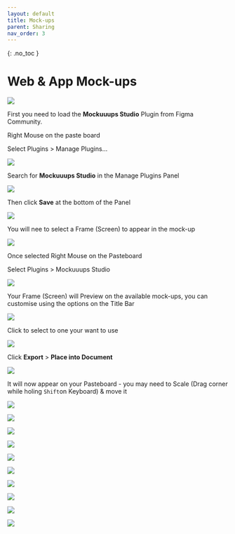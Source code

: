 ```yaml
---
layout: default
title: Mock-ups
parent: Sharing
nav_order: 3
---
```


{: .no_toc }

# Web & App Mock-ups



![](../images/mock_up/cover_title.png)

First you need to load the **Mockuuups Studio** Plugin from Figma Community.

Right Mouse on the paste board

Select Plugins > Manage Plugins...

![](../images/mock_up/mock_3.png)

Search for **Mockuuups Studio** in the Manage Plugins Panel

![](../images/mock_up/mock_5.png)

Then click **Save** at the bottom of the Panel

![](../images/mock_up/plug_save.png)

You will nee to select a Frame (Screen) to appear in the mock-up

![](../images/mock_up/mock_1.png)

Once selected Right Mouse on the Pasteboard

Select Plugins > Mockuuups Studio

![](../images/mock_up/mock_2.png)

Your Frame (Screen) will Preview on the available mock-ups, you can customise using the options on the Title Bar

![](../images/mock_up/mock_6.png)

Click to select to one your want to use

![](../images/mock_up/mock_9.png)

Click **Export** > **Place into Document**

![](../images/mock_up/mock_10.png)

It will now appear on your Pasteboard - you may need to Scale (Drag corner while holing `Shift`on Keyboard) & move it

![](../images/mock_up/mock_11.png)

![](../images/mock_up/mock_12.png)

![](../images/mock_up/mock_13.png)

![](../images/mock_up/mock_14.png)

![](../images/mock_up/mock_15.png)

![](../images/mock_up/mock_1.png)

![](../images/mock_up/mock_1.png)

![](../images/mock_up/mock_1.png)

![](../images/mock_up/mock_1.png)

![](../images/mock_up/mock_1.png)

